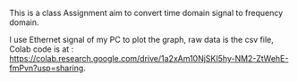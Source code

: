 This is a class Assignment aim to convert time domain signal to frequency domain.

I use Ethernet signal of my PC to plot the graph, raw data is the csv file, Colab code is at : https://colab.research.google.com/drive/1a2xAm10NjSKI5hy-NM2-ZtWehE-fmPvn?usp=sharing.
